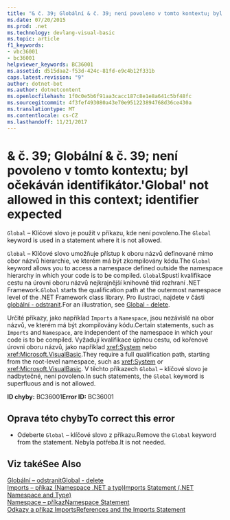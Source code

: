 ```yaml
---
title: "& č. 39; Globální & č. 39; není povoleno v tomto kontextu; byl očekáván identifikátor."
ms.date: 07/20/2015
ms.prod: .net
ms.technology: devlang-visual-basic
ms.topic: article
f1_keywords:
- vbc36001
- bc36001
helpviewer_keywords: BC36001
ms.assetid: d515daa2-f53d-424c-81fd-e9c4b12f331b
caps.latest.revision: "9"
author: dotnet-bot
ms.author: dotnetcontent
ms.openlocfilehash: 1f0c0e5b6f91aa3cacc187c8e1e8a641c5bf48fc
ms.sourcegitcommit: 4f3fef493080a43e70e951223894768d36ce430a
ms.translationtype: MT
ms.contentlocale: cs-CZ
ms.lasthandoff: 11/21/2017
---
```

# <a name="39global39-not-allowed-in-this-context-identifier-expected"></a><span data-ttu-id="bfc4a-102">& č. 39; Globální & č. 39; není povoleno v tomto kontextu; byl očekáván identifikátor.</span><span class="sxs-lookup"><span data-stu-id="bfc4a-102">&#39;Global&#39; not allowed in this context; identifier expected</span></span>
<span data-ttu-id="bfc4a-103">`Global` – Klíčové slovo je použít v příkazu, kde není povoleno.</span><span class="sxs-lookup"><span data-stu-id="bfc4a-103">The `Global` keyword is used in a statement where it is not allowed.</span></span>  
  
 <span data-ttu-id="bfc4a-104">`Global` – Klíčové slovo umožňuje přístup k oboru názvů definované mimo obor názvů hierarchie, ve kterém má být zkompilovány kódu.</span><span class="sxs-lookup"><span data-stu-id="bfc4a-104">The `Global` keyword allows you to access a namespace defined outside the namespace hierarchy in which your code is to be compiled.</span></span> <span data-ttu-id="bfc4a-105">`Global`Spustí kvalifikace cestu na úrovni oboru názvů nejkrajnější knihovně tříd rozhraní .NET Framework.</span><span class="sxs-lookup"><span data-stu-id="bfc4a-105">`Global` starts the qualification path at the outermost namespace level of the .NET Framework class library.</span></span> <span data-ttu-id="bfc4a-106">Pro ilustraci, najdete v části [globální - odstranit](http://msdn.microsoft.com/en-us/18c8ba14-40f6-4978-8096-6a5852324635).</span><span class="sxs-lookup"><span data-stu-id="bfc4a-106">For an illustration, see [Global - delete](http://msdn.microsoft.com/en-us/18c8ba14-40f6-4978-8096-6a5852324635).</span></span>  
  
 <span data-ttu-id="bfc4a-107">Určité příkazy, jako například `Imports` a `Namespace`, jsou nezávislé na obor názvů, ve kterém má být zkompilovány kódu.</span><span class="sxs-lookup"><span data-stu-id="bfc4a-107">Certain statements, such as `Imports` and `Namespace`, are independent of the namespace in which your code is to be compiled.</span></span> <span data-ttu-id="bfc4a-108">Vyžadují kvalifikace úplnou cestu, od kořenové úrovni oboru názvů, jako například <xref:System> nebo <xref:Microsoft.VisualBasic>.</span><span class="sxs-lookup"><span data-stu-id="bfc4a-108">They require a full qualification path, starting from the root-level namespace, such as <xref:System> or <xref:Microsoft.VisualBasic>.</span></span> <span data-ttu-id="bfc4a-109">V těchto příkazech `Global` – klíčové slovo je nadbytečné, není povoleno.</span><span class="sxs-lookup"><span data-stu-id="bfc4a-109">In such statements, the `Global` keyword is superfluous and is not allowed.</span></span>  
  
 <span data-ttu-id="bfc4a-110">**ID chyby:** BC36001</span><span class="sxs-lookup"><span data-stu-id="bfc4a-110">**Error ID:** BC36001</span></span>  
  
## <a name="to-correct-this-error"></a><span data-ttu-id="bfc4a-111">Oprava této chyby</span><span class="sxs-lookup"><span data-stu-id="bfc4a-111">To correct this error</span></span>  
  
-   <span data-ttu-id="bfc4a-112">Odeberte `Global` – klíčové slovo z příkazu.</span><span class="sxs-lookup"><span data-stu-id="bfc4a-112">Remove the `Global` keyword from the statement.</span></span> <span data-ttu-id="bfc4a-113">Nebyla potřeba.</span><span class="sxs-lookup"><span data-stu-id="bfc4a-113">It is not needed.</span></span>  
  
## <a name="see-also"></a><span data-ttu-id="bfc4a-114">Viz také</span><span class="sxs-lookup"><span data-stu-id="bfc4a-114">See Also</span></span>  
 [<span data-ttu-id="bfc4a-115">Globální – odstranit</span><span class="sxs-lookup"><span data-stu-id="bfc4a-115">Global - delete</span></span>](http://msdn.microsoft.com/en-us/18c8ba14-40f6-4978-8096-6a5852324635)  
 [<span data-ttu-id="bfc4a-116">Imports – příkaz (Namespace .NET a typ)</span><span class="sxs-lookup"><span data-stu-id="bfc4a-116">Imports Statement (.NET Namespace and Type)</span></span>](../../visual-basic/language-reference/statements/imports-statement-net-namespace-and-type.md)  
 [<span data-ttu-id="bfc4a-117">Namespace – příkaz</span><span class="sxs-lookup"><span data-stu-id="bfc4a-117">Namespace Statement</span></span>](../../visual-basic/language-reference/statements/namespace-statement.md)  
 [<span data-ttu-id="bfc4a-118">Odkazy a příkaz Imports</span><span class="sxs-lookup"><span data-stu-id="bfc4a-118">References and the Imports Statement</span></span>](../../visual-basic/programming-guide/program-structure/references-and-the-imports-statement.md)
